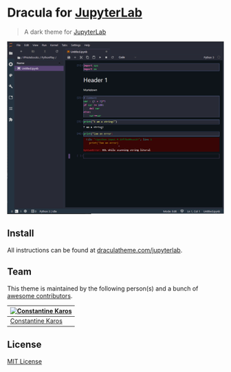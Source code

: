 # Dracula for [JupyterLab](https://jupyter.org/)

> A dark theme for [JupyterLab](https://jupyter.org/)

![Screenshot](./screenshot.png)

## Install

All instructions can be found at [draculatheme.com/jupyterlab](https://draculatheme.com/jupyterlab).

## Team

This theme is maintained by the following person(s) and a bunch of [awesome contributors](https://github.com/dracula/jupyterlab/graphs/contributors).


[![Constantine Karos](https://avatars1.githubusercontent.com/u/36245370?s=70)](https://github.com/karosc) |
--- |
[Constantine Karos](https://github.com/karosc) |

## License

[MIT License](./LICENSE)